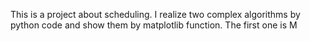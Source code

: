 This is a project about scheduling. I realize two complex algorithms by python code and show them by matplotlib function. The first one is M
